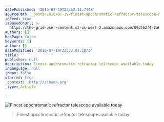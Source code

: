 ```yaml
---
datePublished: '2016-07-19T23:53:11.744Z'
sourcePath: _posts/2016-07-19-finest-apochromatic-refractor-telescope-available-today.md
inFeed: true
isBasedOnUrl: >-
  https://the-grid-user-content.s3-us-west-2.amazonaws.com/89df62f4-2a63-4668-bc41-3887337b198d.jpg
authors: []
hasPage: false
keywords: []
author: []
dateModified: '2016-07-19T23:53:08.387Z'
title: ''
publisher: null
description: Finest apochromatic refractor telescope available today
inLanguage: null
inNav: false
starred: true
_context: 'http://schema.org'
_type: Article

---
```

![Finest apochromatic refractor telescope available today](https://the-grid-user-content.s3-us-west-2.amazonaws.com/0f08c0ea-1099-4dce-a168-966a0df5e7fd.jpg)

> Finest apochromatic refractor telescope available today
